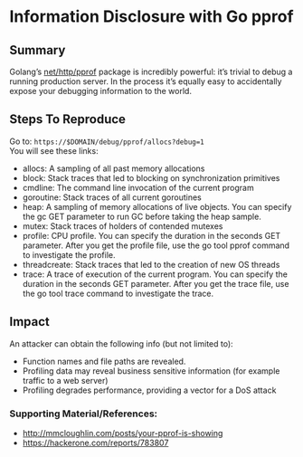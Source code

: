 
# Information Disclosure with Go pprof

## Summary
Golang’s [net/http/pprof](https://golang.org/pkg/net/http/pprof/) package is incredibly powerful: it’s trivial to debug a running production server. In the process it’s equally easy to accidentally expose your debugging information to the world.

## Steps To Reproduce

Go to: `https://$DOMAIN/debug/pprof/allocs?debug=1`  
You will see these links:

-   allocs: A sampling of all past memory allocations
-   block: Stack traces that led to blocking on synchronization primitives
-   cmdline: The command line invocation of the current program
-   goroutine: Stack traces of all current goroutines
-   heap: A sampling of memory allocations of live objects. You can specify the gc GET parameter to run GC before taking the heap sample.
-   mutex: Stack traces of holders of contended mutexes
-   profile: CPU profile. You can specify the duration in the seconds GET parameter. After you get the profile file, use the go tool pprof command to investigate the profile.
-   threadcreate: Stack traces that led to the creation of new OS threads
-   trace: A trace of execution of the current program. You can specify the duration in the seconds GET parameter. After you get the trace file, use the go tool trace command to investigate the trace.

## Impact
An attacker can obtain the following info (but not limited to):

-   Function names and file paths are revealed.
-   Profiling data may reveal business sensitive information (for example traffic to a web server)
-   Profiling degrades performance, providing a vector for a DoS attack

### Supporting Material/References:

* http://mmcloughlin.com/posts/your-pprof-is-showing
* https://hackerone.com/reports/783807


